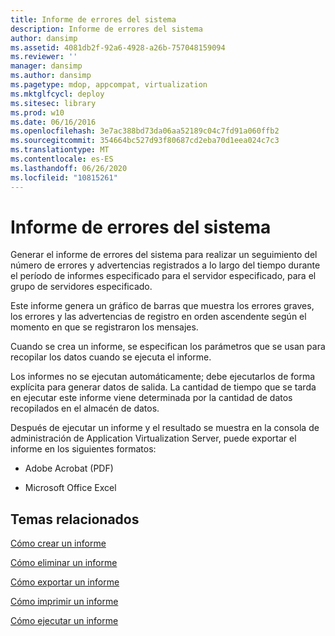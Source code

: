 ```yaml
---
title: Informe de errores del sistema
description: Informe de errores del sistema
author: dansimp
ms.assetid: 4081db2f-92a6-4928-a26b-757048159094
ms.reviewer: ''
manager: dansimp
ms.author: dansimp
ms.pagetype: mdop, appcompat, virtualization
ms.mktglfcycl: deploy
ms.sitesec: library
ms.prod: w10
ms.date: 06/16/2016
ms.openlocfilehash: 3e7ac388bd73da06aa52189c04c7fd91a060ffb2
ms.sourcegitcommit: 354664bc527d93f80687cd2eba70d1eea024c7c3
ms.translationtype: MT
ms.contentlocale: es-ES
ms.lasthandoff: 06/26/2020
ms.locfileid: "10815261"
---
```

# Informe de errores del sistema


Generar el informe de errores del sistema para realizar un seguimiento del número de errores y advertencias registrados a lo largo del tiempo durante el período de informes especificado para el servidor especificado, para el grupo de servidores especificado.

Este informe genera un gráfico de barras que muestra los errores graves, los errores y las advertencias de registro en orden ascendente según el momento en que se registraron los mensajes.

Cuando se crea un informe, se especifican los parámetros que se usan para recopilar los datos cuando se ejecuta el informe.

Los informes no se ejecutan automáticamente; debe ejecutarlos de forma explícita para generar datos de salida. La cantidad de tiempo que se tarda en ejecutar este informe viene determinada por la cantidad de datos recopilados en el almacén de datos.

Después de ejecutar un informe y el resultado se muestra en la consola de administración de Application Virtualization Server, puede exportar el informe en los siguientes formatos:

-   Adobe Acrobat (PDF)

-   Microsoft Office Excel

## Temas relacionados


[Cómo crear un informe](how-to-create-a-reportserver.md)

[Cómo eliminar un informe](how-to-delete-a-reportserver.md)

[Cómo exportar un informe](how-to-export-a-reportserver.md)

[Cómo imprimir un informe](how-to-print-a-reportserver.md)

[Cómo ejecutar un informe](how-to-run-a-reportserver.md)

 

 





